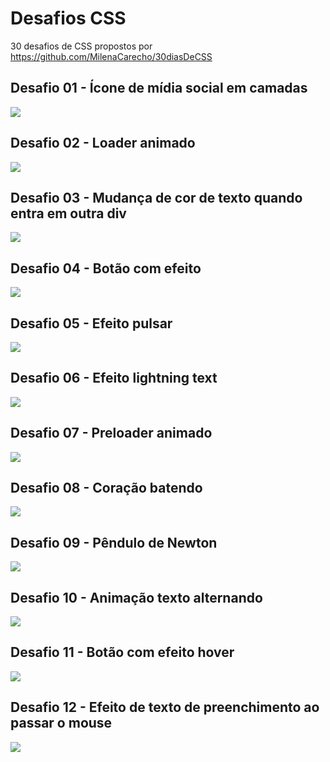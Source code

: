 # Desafios CSS

30 desafios de CSS propostos por https://github.com/MilenaCarecho/30diasDeCSS

## Desafio 01 - Ícone de mídia social em camadas
![](gifs/desafio-01.gif)

## Desafio 02 - Loader animado
![](gifs/desafio-02.gif)

## Desafio 03 - Mudança de cor de texto quando entra em outra div
![](gifs/desafio-03.gif)

## Desafio 04 - Botão com efeito
![](gifs/desafio-04.gif)

## Desafio 05 - Efeito pulsar
![](gifs/desafio-05.gif)

## Desafio 06 - Efeito lightning text
![](gifs/desafio-06.gif)

## Desafio 07 - Preloader animado
![](gifs/desafio-07.gif)

## Desafio 08 - Coração batendo
![](gifs/desafio-08.gif)

## Desafio 09 - Pêndulo de Newton
![](gifs/desafio-09.gif)

## Desafio 10 - Animação texto alternando
![](gifs/desafio-10.gif)

## Desafio 11 - Botão com efeito hover
![](gifs/desafio-11.gif)

## Desafio 12 - Efeito de texto de preenchimento ao passar o mouse
![](gifs/desafio-12.gif)
